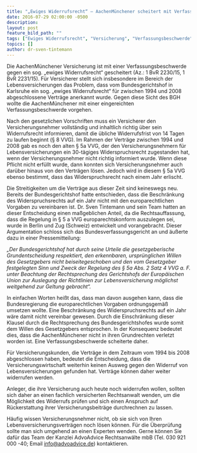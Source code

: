 ```yaml
---
title: "„Ewiges Widerrufsrecht“ – AachenMünchener scheitert mit Verfassungsbeschwerde"
date: 2016-07-29 02:00:00 -0500
description:
layout: post
feature_bild_path: ""
tags: ["Ewiges Widerrufsrecht", "Versicherung", "Verfassungsbeschwerde", "Bundesverfassungsgericht", "AdvoAdvice"]
topics: []
author: dr-sven-tintemann
---
```


Die AachenMünchener Versicherung ist mit einer Verfassungsbeschwerde gegen ein sog. „ewiges Widerrufsrecht“ gescheitert (Az.: 1 BvR 2230/15, 1 BvR 2231/15). Für Versicherer stellt sich insbesondere im Bereich der Lebensversicherungen das Problem, dass vom Bundesgerichtshof in Karlsruhe ein sog. „ewiges Widerrufsrecht“ für zwischen 1994 und 2008 abgeschlossene Verträge anerkannt wurde. Gegen diese Sicht des BGH wollte die AachenMünchener mit einer eingereichten Verfassungsbeschwerde vorgehen.

Nach den gesetzlichen Vorschriften muss ein Versicherer den Versicherungsnehmer vollständig und inhaltlich richtig über sein Widerrufsrecht informieren, damit die übliche Widerrufsfrist von 14 Tagen zu laufen beginnt (§ 8 VVG). Im Rahmen der Verträge zwischen 1994 und 2008 gab es noch den alten § 5a VVG, der den Versicherungsnehmern für Lebensversicherungen ein 30-tägiges Widerspruchsrecht zugestanden hat, wenn der Versicherungsnehmer nicht richtig informiert wurde. Wenn diese Pflicht nicht erfüllt wurde, dann konnten sich Versicherungsnehmer auch darüber hinaus von den Verträgen lösen. Jedoch wird in diesem § 5a VVG ebenso bestimmt, dass das Widerspruchsrecht nach einem Jahr erlischt.

Die Streitigkeiten um die Verträge aus dieser Zeit sind keineswegs neu. Bereits der Bundesgerichtshof hatte entschieden, dass die Beschränkung des Widerspruchsrechts auf ein Jahr nicht mit den europarechtlichen Vorgaben zu vereinbaren ist. Dr. Sven Tintemann und sein Team hatten an dieser Entscheidung einen maßgeblichen Anteil, da die Rechtsauffassung, dass die Regelung in § 5 a VVG europarechtskonform auszulegen sei, wurde in Berlin und Zug (Schweiz) entwickelt und vorangebracht. Dieser Argumentation schloss sich das Bundesverfassungsgericht an und äußerte dazu in einer Pressemitteilung:

_„Der Bundesgerichtshof hat durch seine Urteile die gesetzgeberische Grundentscheidung respektiert, den erkennbaren, ursprünglichen Willen des Gesetzgebers nicht beiseitegeschoben und den vom Gesetzgeber festgelegten Sinn und Zweck der Regelung des § 5a Abs. 2 Satz 4 VVG a. F. unter Beachtung der Rechtsprechung des Gerichtshofs der Europäischen Union zur Auslegung der Richtlinien zur Lebensversicherung möglichst weitgehend zur Geltung gebracht“._

In einfachen Worten heißt das, dass man davon ausgehen kann, dass die Bundesregierung die europarechtlichen Vorgaben ordnungsgemäß umsetzen wollte. Eine Beschränkung des Widerspruchsrechts auf ein Jahr wäre damit nicht vereinbar gewesen. Durch die Einschränkung dieser Klausel durch die Rechtsprechung des Bundesgerichtshofes wurde somit dem Willen des Gesetzgebers entsprochen. In der Konsequenz bedeutet dies, dass die AachenMünchener nicht in ihren Grundrechten verletzt worden ist. Eine Verfassungsbeschwerde scheiterte daher.

Für Versicherungskunden, die Verträge in dem Zeitraum vom 1994 bis 2008 abgeschlossen haben, bedeutet die Entscheidung, dass die Versicherungswirtschaft weiterhin keinen Ausweg gegen den Widerruf von Lebensversicherungen gefunden hat. Verträge können daher weiter widerrufen werden.

Anleger, die ihre Versicherung auch heute noch widerrufen wollen, sollten sich daher an einen fachlich versicherten Rechtsanwalt wenden, um die Möglichkeit des Widerrufs prüfen und sich einen Anspruch auf Rückerstattung ihrer Versicherungsbeiträge durchrechnen zu lassen.

Häufig wissen Versicherungsnehmer nicht, ob sie sich von Ihren Lebensversicherungsverträgen noch lösen können. Für die Überprüfung sollte man sich umgehend an einen Experten wenden. Gerne können Sie dafür das Team der Kanzlei AdvoAdvice Rechtsanwälte mbB (Tel. 030 921 000 -40; Email [info@advoadvice.de](mailto:info@advoadvice.de "Link: mailto:info@advoadvice.de")) kontaktieren.

